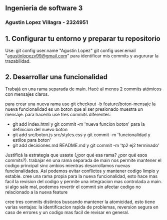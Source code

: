 ## Ingenieria de software 3
### Agustin Lopez Villagra - 2324951

## 1. Configurar tu entorno y preparar tu repositorio

Use:
git config user.name "Agustin Lopez"
git config user.email "agustinlopezv99@gmail.com"
para identificar mis commits y asgururar la trazabilidad.

## 2. Desarrollar una funcionalidad
Trabajá en una rama separada de main.
Hacé al menos 2 commits atómicos con mensajes claros.

para crear una nueva rama use git checkout -b feature/boton-mensaje
la nueva funcionalidad es un boton que al ser presionado muestra un mensaje.
para hacerlo use tres commits diferentes:
- git add index.html y git commit -m 'nueva funcion boton' para la definicion del nuevo boton
- git add src/boton.js src/styles.css y git commit -m 'funcionalidad y estilos para boton'
- git add decisiones.md README.md y git commit -m 'tp2 ej2 terminado' 

Justificá la estrategia que usaste (¿por qué esa rama? ¿por qué esos commits?).
trabajar en una rama separada de main nos permite mantener el codigo principal sinc ambios mientras desarrollamos nuevas funcionalidades. Asi podemos evitar conflictos y mantener codigo limpio y estable.
cree una rama propia para la nueva funcionalidad, esto hace mas facil la revision del codigo y permite una integracion mas controlada a main.
si algo sale mal, podemos revertir el commit sin afectar codigo no relacionado a la nueva feature

cree tres commits distintos buscando mantener la atomicidad, esto tiene varias ventajas: la identificacion rapida de problemas, reversion segura en caso de errores y un codigo mas facil de revisar en general.